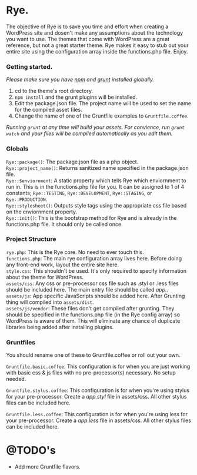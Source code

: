 # Rye.

The objective of Rye is to save you time and effort when creating a WordPress site and dosen't make any assumptions about the technology you want to use. The themes that come with WordPress are a great reference, but not a great starter theme. Rye makes it easy to stub out your entire site using the configuration array inside the functions.php file. Enjoy.

### Getting started.

*Please make sure you have [npm](https://www.npmjs.org/) and [grunt](http://gruntjs.com/) installed globally.*

1. cd to the theme's root directory.
2. `npm install` and the grunt plugins will be installed.
3. Edit the package.json file. The project name will be used to set the name for the compiled asset files.
4. Change the name of one of the Gruntfile examples to `Gruntfile.coffee`.

_Running `grunt` at any time will build your assets. For convience, run `grunt watch` and your files will be compiled automatically as you edit them._

### Globals

`Rye::package()`: The package.json file as a php object.  
`Rye::project_name()`: Returns sanitized name specified in the package.json file.  
`Rye::$enviornment`: A static property which tells Rye which enviornment to run in. This is in the functions.php file for you. It can be assigned to 1 of 4 constants; `Rye::TESTING`, `Rye::DEVELOPMENT`, `Rye::STAGING`, or `Rye::PRODUCTION`.  
`Rye::stylesheet()`: Outputs style tags using the appropriate css file based on the enviornment property.  
`Rye::init()`: This is the bootstrap method for Rye and is already in the functions.php file. It should only be called once.

### Project Structure

`rye.php`: This is the Rye core. No need to ever touch this.  
`functions.php`: The main rye configuration array lives here. Before doing any front-end work, layout the entire site here.  
`style.css`: This shouldn't be used. It's only required to specify information about the theme for WordPress.  
`assets/css`: Any css or pre-processor css file such as .styl or .less files should be included here. The main entry file should be called *app.<type>*.  
`assets/js`: App specific JavaScripts should be added here. After Grunting thing will compiled into `assets/dist`.  
`assets/js/vendor`: These files don't get compiled after grunting. They should be specified in the functions.php file (in the Rye config array) so WordPress is aware of them. This will eliminate any chance of duplicate libraries being added after installing plugins.  


### Gruntfiles

You should rename one of these to Gruntfile.coffee or roll out your own.

`Gruntfile.basic.coffee`: This configuration is for when you are just working with basic css & js files with no pre-processor(s) necessary. No setup needed.

`Gruntfile.stylus.coffee`: This configuration is for when you're using stylus for your pre-processor. Create a *app.styl* file in assets/css. All other stylus files can be included here.

`Gruntfile.less.coffee`: This configuration is for when you're using less for your pre-processor. Create a *app.less* file in assets/css. All other stylus files can be included here.


# @TODO's

* Add more Gruntfile flavors.
